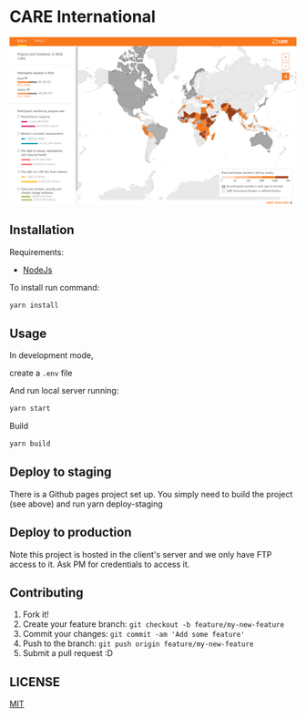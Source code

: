 # CARE International

![CARE International Screenshot](screenshot.png)

## Installation

Requirements:

* [NodeJs](https://nodejs.org/es/download/)

To install run command:

```bash
yarn install
```

## Usage

In development mode,

create a `.env` file

And run local server running:

```bash
yarn start

```

Build
```bash
yarn build
```
## Deploy to staging
There is a Github pages project set up. 
You simply need to build the project (see above) and run yarn deploy-staging

## Deploy to production
Note this project is hosted in the client's server and we only have FTP access to it. Ask PM for credentials to access it. 

## Contributing

1. Fork it!
2. Create your feature branch: `git checkout -b feature/my-new-feature`
3. Commit your changes: `git commit -am 'Add some feature'`
4. Push to the branch: `git push origin feature/my-new-feature`
5. Submit a pull request :D

## LICENSE

[MIT](LICENSE)
